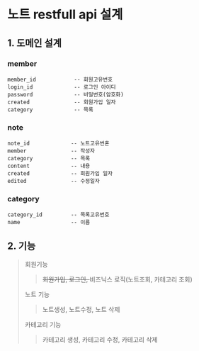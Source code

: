 # 노트 restfull api 설계

## 1. 도메인 설계

### member
    member_id            -- 회원고유번호
    login_id             -- 로그인 아이디
    password             -- 비밀번호(암호화)
    created              -- 회원가입 일자
    category             -- 목록

### note
    note_id             -- 노트고유번혼
    member              -- 작성자
    category            -- 목록
    content             -- 내용
    created             -- 회원가입 일자
    edited              -- 수정일자

### category
    category_id         -- 목록고유번호
    name                -- 이름

## 2. 기능
> 회원기능
>> <strike>회원가입, 로그인, </strike>비즈닉스 로직(노트조회, 카테고리 조회)
> 
> 노트 기능
>> 노트생성, 노트수정, 노트 삭제
>
> 카테고리 기능
>> 카테고리 생성, 카테고리 수정, 카테고리 삭제

